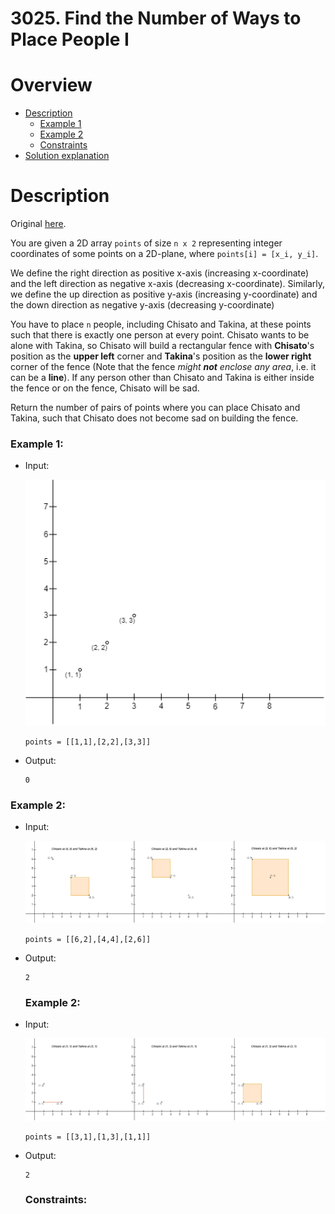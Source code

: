 # 3025. Find the Number of Ways to Place People I

# Overview
- [Description](#description)
  - [Example 1](#example-1)
  - [Example 2](#example-2)
  - [Constraints](#constraints)
- [Solution explanation](#solution-explanation)

# Description
Original [here](https://leetcode.com/problems/find-the-number-of-ways-to-place-people-i/description/).

You are given a 2D array `points` of size `n x 2` representing integer coordinates of some points on a 2D-plane, where `points[i] = [x_i, y_i]`.

We define the right direction as positive x-axis (increasing x-coordinate) and the left direction as negative x-axis (decreasing x-coordinate). Similarly, we define the up direction as positive y-axis (increasing y-coordinate) and the down direction as negative y-axis (decreasing y-coordinate)

You have to place `n` people, including Chisato and Takina, at these points such that there is exactly one person at every point. Chisato wants to be alone with Takina, so Chisato will build a rectangular fence with **Chisato**'s position as the **upper left** corner and **Takina**'s position as the **lower right** corner of the fence (Note that the fence *might **not** enclose any area*, i.e. it can be a **line**). If any person other than Chisato and Takina is either inside the fence or on the fence, Chisato will be sad.

Return the number of pairs of points where you can place Chisato and Takina, such that Chisato does not become sad on building the fence.

### Example 1:
- Input:

  <img src="img/example1.png" width="700"/>
  
  ```
  points = [[1,1],[2,2],[3,3]]
  ```
- Output:
  ```
  0
  ```

### Example 2:
- Input:

  <img src="img/example2.png" width="500"/>
  
  ```
  points = [[6,2],[4,4],[2,6]]
  ```
- Output:
  ```
  2
  ```

  ### Example 2:
- Input:

  <img src="img/example3.png" width="700"/>
  
  ```
  points = [[3,1],[1,3],[1,1]]
  ```
- Output:
  ```
  2
  ```
  
  ### Constraints:


